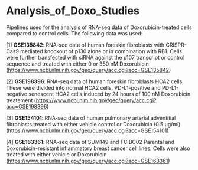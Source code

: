 # Analysis_of_Doxo_Studies


Pipelines used for the analysis of RNA-seq data of Doxorubicin-treated cells compared to control cells. The following data was used:

[1] **GSE135842**: RNA-seq data of human foreskin fibroblasts with CRISPR-Cas9 mediated knockout of p130 alone or in combination with RB1. Cells were further transfected with siRNA against the p107 transcript or control sequence and treated with either 0 or 350 nM Doxorubicin (https://www.ncbi.nlm.nih.gov/geo/query/acc.cgi?acc=GSE135842)

[2] **GSE198396**: RNA-seq data of human foreskin fibroblasts HCA2 cells. These were divided into normal HCA2 cells, PD-L1-positive and PD-L1-negative senescent HCA2 cells induced by 24 hours of 100 nM Doxorubicin treatement (https://www.ncbi.nlm.nih.gov/geo/query/acc.cgi?acc=GSE198396)

[3] **GSE154101**: RNA-seq data of human pulmonary arterial adventitial fibroblasts treated with either vehicle control or Doxorubicin (0.5 µg/ml) (https://www.ncbi.nlm.nih.gov/geo/query/acc.cgi?acc=GSE154101)

[4] **GSE163361**: RNA-seq data of SUM149 and FCIBC02 Parental and Doxorubicin-resistant inflammatory breast cancer cell lines. Cells were also treated with either vehicle or Doxorubicin (https://www.ncbi.nlm.nih.gov/geo/query/acc.cgi?acc=GSE163361)
